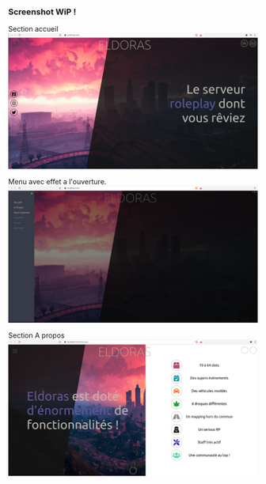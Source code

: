 ### Screenshot WiP !

Section accueil
![Alt text](homeSection.png?raw=true 'Home section')

Menu avec effet a l'ouverture.
![Alt text](menu.png?raw=true 'Optional Title')

Section A propos
![Alt text](aboutSection.png?raw=true 'About section')
